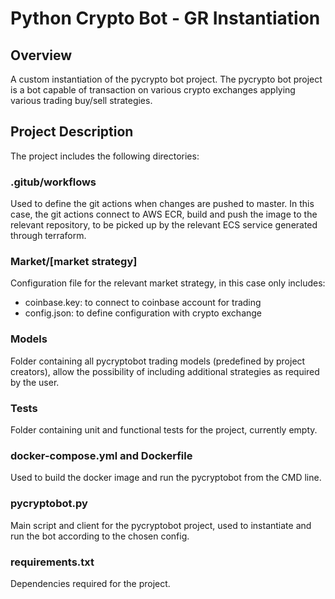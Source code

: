 # Python Crypto Bot - GR Instantiation

## Overview

A custom instantiation of the pycrypto bot project. The pycrypto bot project is a bot capable of transaction on various crypto exchanges applying various trading buy/sell strategies.

## Project Description

The project includes the following directories:

### .gitub/workflows

Used to define the git actions when changes are pushed to master. In this case, the git actions connect to AWS ECR, build and push the image to the relevant repository, to be picked up by the relevant ECS service generated through terraform.

### Market/[market strategy]

Configuration file for the relevant market strategy, in this case only includes:

* coinbase.key: to connect to coinbase account for trading
* config.json: to define configuration with crypto exchange

### Models

Folder containing all pycryptobot trading models (predefined by project creators), allow the possibility of including additional strategies as required by the user.

### Tests

Folder containing unit and functional tests for the project, currently empty.

### docker-compose.yml and Dockerfile

Used to build the docker image and run the pycryptobot from the CMD line.

### pycryptobot.py

Main script and client for the pycryptobot project, used to instantiate and run the bot according to the chosen config.

### requirements.txt

Dependencies required for the project.